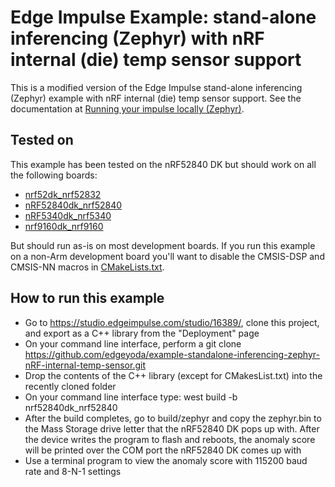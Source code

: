 # Edge Impulse Example: stand-alone inferencing (Zephyr) with nRF internal (die) temp sensor support

This is a modified version of the Edge Impulse stand-alone inferencing (Zephyr) example with nRF internal (die) temp sensor support. See the documentation at [Running your impulse locally (Zephyr)](https://docs.edgeimpulse.com/docs/running-your-impulse-locally-zephyr).

## Tested on

This example has been tested on the nRF52840 DK but should work on all the following boards:

* [nrf52dk_nrf52832](https://docs.zephyrproject.org/latest/boards/arm/nrf52dk_nrf52832/doc/index.html)
* [nRF52840dk_nrf52840](https://docs.zephyrproject.org/latest/boards/arm/nrf52840dk_nrf52840/doc/index.html)
* [nRF5340dk_nrf5340](https://docs.zephyrproject.org/latest/boards/arm/nrf5340dk_nrf5340/doc/index.html)
* [nrf9160dk_nrf9160](https://docs.zephyrproject.org/latest/boards/arm/nrf9160dk_nrf9160/doc/index.html)

But should run as-is on most development boards. If you run this example on a non-Arm development board you'll want to disable the CMSIS-DSP and CMSIS-NN macros in [CMakeLists.txt](CMakeLists.txt).

## How to run this example

* Go to https://studio.edgeimpulse.com/studio/16389/, clone this project, and export as a C++ library from the "Deployment" page
* On your command line interface, perform a git clone https://github.com/edgeyoda/example-standalone-inferencing-zephyr-nRF-internal-temp-sensor.git
* Drop the contents of the C++ library (except for CMakesList.txt) into the recently cloned folder
* On your command line interface type: west build -b nrf52840dk_nrf52840
* After the build completes, go to build/zephyr and copy the zephyr.bin to the Mass Storage drive letter that the nRF52840 DK pops up with. After the device writes the program to 
  flash and reboots, the anomaly score will be printed over the COM port the nRF52840 DK comes up with
* Use a terminal program to view the anomaly score with 115200 baud rate and 8-N-1 settings
